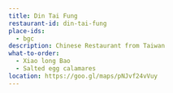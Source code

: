 ```yaml
---
title: Din Tai Fung 
restaurant-id: din-tai-fung
place-ids:
  - bgc 
description: Chinese Restaurant from Taiwan 
what-to-order:
  - Xiao long Bao
  - Salted egg calamares
location: https://goo.gl/maps/pNJvf24vVuy
---
```

